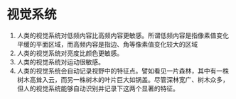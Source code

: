 # 视觉系统
  1. 人类的视觉系统对低频内容比高频内容更敏感。所谓低频内容是指像素值变化平缓的平面区域，而高频内容是指边、角等像素值变化较大的区域
  2. 人类的视觉系统对亮度比颜色更敏感。
  3. 人类的视觉系统对运动很敏感。
  4. 人类的视觉系统会自动记录视野中的特征点。譬如看见一片森林，其中有一株树木高耸入云，而另一株树木的叶片巨大如锅盖。尽管深林宽广、树木众多，但人的视觉系统能够自动识别并记录下这两个显著的特征。
